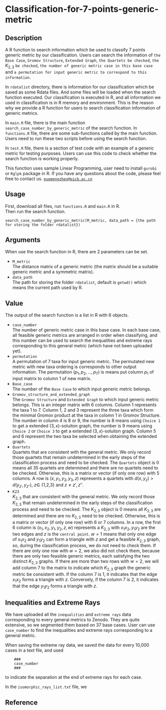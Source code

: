 # Classification-for-7-points-generic-metric

## Description

A R function to search information which be used to classify 7 points generic metric by our classification. Users can search the information of `the Base Case`, `Gromov Structure`, `Extended Graph`, `the Quartets be checked`, `the` $K_{2,3}$ `be checked`, `the number of generic metric case in this base case` and `a permutation for input generic metric to correspond to this information`.

In `rdatalist` directory, there is information for our classification which be saved as some Rdata files. And some files will be loaded when the search function executed. Our classification is executed in R, and all information we used in classification is in R memory and environment. This is the reason why we provide a R function for users to search classification information of generic metrics.

In `main.R` file, there is the main function `search_case_number_by_generic_metric` of the search function. In `functions.R` file, there are some sub-functions called by the main function. Users need to run these two scripts before using the search function.

In `test.R` file, there is a section of test code with an example of a generic metric for testing purposes. Users can use this code to check whether the search function is working properly.

This function uses sample Linear Programming, user need to install `gurobi` or `Rglpk` package in R. If you have any questions about the code, please feel free to contact us. [`guomengzhen@picb.ac.cn`](guomengzhen@picb.ac.cn)

## Usage

First, download all files, run `functions.R` and `main.R` in R.<br>
Then run the search function.<br>

    search_case_number_by_generic_metric(M_metric, data_path = {the path for storing the folder rdatalist})

## Arguments

When use the search function in R, there are 2 parameters can be set.<br>
* `M_metric`<br>
The distance matrix of a generic metric (the matrix should be a suitable generic metric and a symmetric matrix).<br>
* `data_path`<br>
The path for storing the folder `rdatalist`, default is `getwd()` which means the current path used by R.

## Value

The output of the search function is a list in R with 6 objects.<br>
* `case_number`<br>
The number of generic metric case in this base case. In each base case, all feasible generic metrics are arranged in order when classifying, and this number can be used to search the inequalities and extreme rays corresponding to this general metric (which have not been uploaded yet).<br>
* `permutation`<br>
A permutation of 7 taxa for input generic metric. The permutated new metric with new taxa ordering is corresponds to other output information. The permutation $(p_1, p_2, ..., p_7)$ is means put column $p_1$ of input matrix to column 1 of new matrix.<br>
* `Base_case`<br>
The number of the `Base Case` to which input generic metric belongs.<br>
* `Gromov_structure_and_extended_graph`<br>
The `Gromov Structure` and `Extended Graph` to which input generic metric belongs. This is an integer matrix with 6 columns. Column 1 represents the taxa 1 to 7. Column 1, 2 and 3 represent the three taxa which form the minimal Gromov product at the taxa in colomn 1 in Gromov Structure. The number in column 4 is 8 or 9, the number is 8 means using `Choice 1` to get a extended $(3,x)$-soluiton graph, the number is 9 means using `Choice 2` or `Choice 3` to get a extended $(3,x)$-soluiton graph. Column 5 and 6 represent the two taxa be selected when obtaining the extended graph.<br>
* `Quartets`<br>
Quartets that are consistent with the general metric. We only record those quartets that remain undetermined in the early steps of the classification process and need to be checked. The `Quartets` object is 0 means all 35 quartets are determined and there are no quartets need to be checked. Otherwise, this is a matrix or vector (if only one row) with 5 columns. A row is $(x, y_1, y_2, y_3, z)$ represents a quartets with $d(x,y_{z}) > d(y_{z'}, y_{z''})$, $z \in$ {1,2,3} and $z \neq z', z''$.<br>
* `K23`<br>
$K_{2,3}$ that are consistent with the general metric. We only record those $K_{2,3}$ that remain undetermined in the early steps of the classification process and need to be checked. The $K_{2,3}$ object is 0 means all $K_{2,3}$ are determined and there are no $K_{2,3}$ need to be checked. Otherwise, this is a matrix or vector (if only one row) with 6 or 7 columns. In a row, the first 6 column is $(x_1, x_2, y_1, y_2, z, w)$ represents a $K_{2,3}$ with $x_{1}x_{2}, y_{1}y_{2}$ are the two edges and $z$ is the `central point`. $w = 1$ means that only one edge of $x_{1}x_{2}$ and $y_{1}y_{2}$ can form a triangle with $z$ and get a feasible $K_{2,3}$ graph, so, during the classification process, we do not need to check them. If there are only one row with $w = 2$, we also did not check them, because there are only two feasible generic metrics, each satisfying the two distinct $K_{2,3}$ graphs. If there are more than two rows with $w=2$, we will add column 7 to the matrix to indicate which $K_{2,3}$ graph the generic metric be consistent with. If the column 7 is 1, it indicates that the edge $x_{1}x_{2}$ forms a triangle with $z$. Conversely, if the column 7 is 2, it indicates that the edge $y_{1}y_{2}$ forms a triangle with $z$.

## Inequalities and Extreme Rays

We have uploaded all the `inequalities` and `extreme rays` data corresponding to every general metrics to Zenodo. They are quite extensive, so we segmented them based on 37 base cases. User can use `case_number` to find the inequalities and extreme rays corresponding to a general metric.

When saving the extreme ray data, we saved the data for every 10,000 cases in a text file, and used

        ###
        case_number
        ###
        
to indicate the separation at the end of extreme rays for each case.

In the `isomorphic_rays_list.txt` file, we 

## Reference
